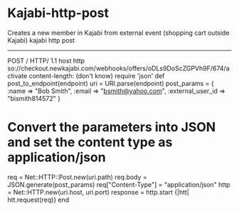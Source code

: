 # Kajabi-http-post
Creates a new member in Kajabi from external event (shopping cart outside Kajabi)
kajabi http post

---------
POST / HTTP/ 1.1
host http so://checkout.newkajabi.com/webhooks/offers/oDLs9DoScZGPVh9F/674/activate
content-length: (don't know)
require 'json'
def post_to_endpoint(endpoint)
uri = URI.parse(endpoint)
post_params = {
:name => "Bob Smith",
:email => "bsmith@yahoo.com",
:external_user_id => "bismith814572"
}
# Convert the parameters into JSON and set the content type as application/json
req = Net::HTTP::Post.new(uri.path)
req.body = JSON.generate(post_params)
req["Content-Type"] = "application/json"
http = Net::HTTP.new(uri.host, uri.port)
response = http.start {|htt| htt.request(req)}
end
